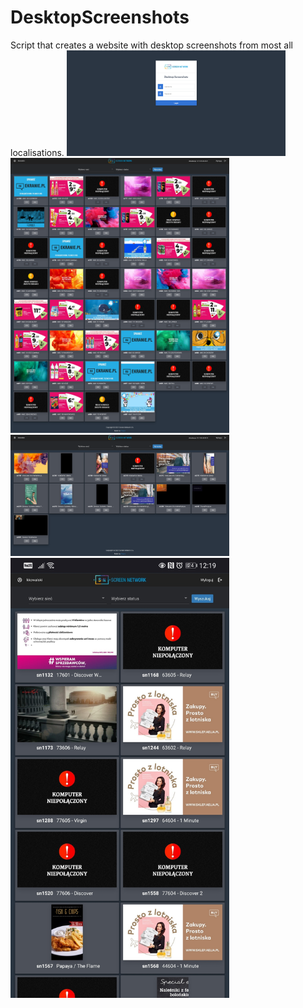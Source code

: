 # DesktopScreenshots
Script that creates a website with desktop screenshots from most all localisations. 
<img src="https://github.com/KonkowIT/DesktopScreenshots/blob/main/img/login.png" width="350">
<img src="https://github.com/KonkowIT/DesktopScreenshots/blob/main/img/logged_1.png" width="350">
<img src="https://github.com/KonkowIT/DesktopScreenshots/blob/main/img/logged_2.png" width="350">
<img src="https://github.com/KonkowIT/DesktopScreenshots/blob/main/img/mobile.jpg" width="350">
